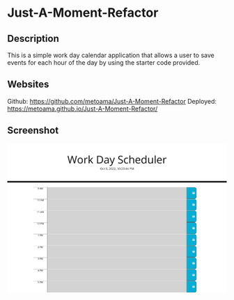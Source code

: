 # Just-A-Moment-Refactor


## Description 
This is a simple work day calendar application that allows a user to save events for each hour of the day by using the starter code provided.

## Websites 
Github: https://github.com/metoama/Just-A-Moment-Refactor
Deployed: https://metoama.github.io/Just-A-Moment-Refactor/  

## Screenshot 
![Schedule-Demo](./screenshot%20Work%20Day.png)